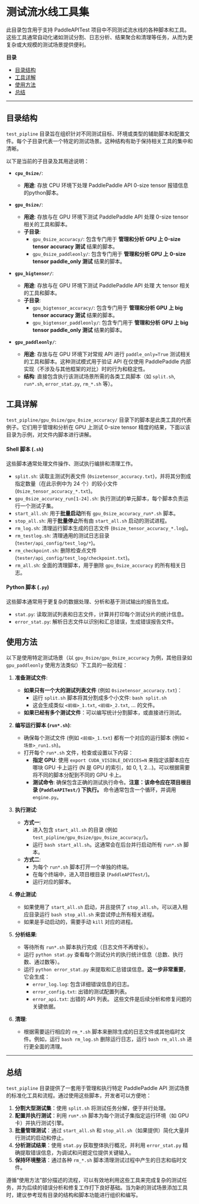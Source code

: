 # 测试流水线工具集

此目录包含用于支持 PaddleAPITest 项目中不同测试流水线的各种脚本和工具。这些工具通常自动化诸如测试分割、日志分析、结果聚合和清理等任务，从而为更复杂或大规模的测试场景提供便利。

**目录**

*   [目录结构](#目录结构)
*   [工具详解](#工具详解)
*   [使用方法](#使用方法)
*   [总结](#总结)

---

## 目录结构

`test_pipline` 目录旨在组织针对不同测试目标、环境或类型的辅助脚本和配置文件。每个子目录代表一个特定的测试场景。这种结构有助于保持相关工具的集中和清晰。

以下是当前的子目录及其用途说明：
*   **`cpu_0size/`**: <a name="cpu_0size"></a>
    *   **用途**: 存放 CPU 环境下处理 PaddlePaddle API 0-size tensor 报错信息的python脚本。

*   **`gpu_0size/`**: <a name="gpu_0size"></a>
    *   **用途**: 存放与在 GPU 环境下测试 PaddlePaddle API 处理 0-size tensor 相关的工具和脚本。
    *   **子目录**:
        *   `gpu_0size_accuracy/`: 包含专门用于 **管理和分析 GPU 上 0-size tensor accuracy 测试** 结果的脚本。
        *   `gpu_0size_paddleonly/`: 包含专门用于 **管理和分析 GPU 上 0-size tensor paddle_only 测试** 结果的脚本。
*   **`gpu_bigtensor/`**: <a name="gpu_bigtensor"></a>
    *   **用途**: 存放与在 GPU 环境下测试 PaddlePaddle API 处理 大 tensor 相关的工具和脚本。
    *   **子目录**:
        *   `gpu_bigtensor_accuracy/`: 包含专门用于 **管理和分析 GPU 上 big tensor accuracy 测试** 结果的脚本。
        *   `gpu_bigtensor_paddleonly/`: 包含专门用于 **管理和分析 GPU 上 big tensor paddle_only 测试** 结果的脚本。
*   **`gpu_paddleonly/`**: <a name="gpu_paddleonly"></a>
    *   **用途**: 存放与在 GPU 环境下对常规 API 进行 `paddle_only=True` 测试相关的工具和脚本。这种测试模式用于验证 API 在仅使用 PaddlePaddle 内部实现（不涉及与其他框架的对比）时的行为和稳定性。
    *   **结构**: 直接包含执行该测试场景所需的各类工具脚本（如 `split.sh`, `run*.sh`, `error_stat.py`, `rm_*.sh` 等）。

## 工具详解

`test_pipline/gpu_0size/gpu_0size_accuracy/` 目录下的脚本是此类工具的代表例子。它们用于管理和分析在 GPU 上测试 0-size tensor 精度的结果，下面以该目录为示例，对文件内脚本进行讲解。

#### Shell 脚本 (`.sh`)

这些脚本通常处理文件操作、测试执行编排和清理工作。

*   `split.sh`: 读取主测试列表文件 (`0sizetensor_accuracy.txt`)，并将其分割成指定数量（在此示例中为 24 个）的较小文件 (`0size_tensor_accuracy_*.txt`)。
*   `gpu_0size_accuracy_run[1-24].sh`: 执行测试的单元脚本，每个脚本负责运行一个测试子集。
*   `start_all.sh`: 用于**批量启动**所有 `gpu_0size_accuracy_run*.sh` 脚本。
*   `stop_all.sh`: 用于**批量停止**所有由 `start_all.sh` 启动的测试进程。
*   `rm_log.sh`: 清理运行脚本生成的日志文件 (`0size_tensor_accuracy_*.log`)。
*   `rm_testlog.sh`: 清理通用的测试日志目录 (`tester/api_config/test_log/*`)。
*   `rm_checkpoint.sh`: 删除检查点文件 (`tester/api_config/test_log/checkpoint.txt`)。
*   `rm_all.sh`: 全面的清理脚本，用于删除 `gpu_0size_accuracy` 的所有相关日志。

#### Python 脚本 (`.py`)

这些脚本通常用于更复杂的数据处理、分析和基于测试输出的报告生成。

*   `stat.py`: 读取测试列表和日志文件，计算并打印每个测试分片的统计信息。
*   `error_stat.py`: 解析日志文件以识别和汇总错误，生成错误报告文件。

## 使用方法

以下是使用特定测试场景（以 `gpu_0size/gpu_0size_accuracy` 为例，其他目录如 `gpu_paddleonly` 使用方法类似）下工具的一般流程：

1.  **准备测试文件**:
    *   **如果只有一个大的测试列表文件** (例如 `0sizetensor_accuracy.txt`)：
        *   运行 `split.sh` 脚本将其分割成多个小文件: `bash split.sh`
        *   这会生成类似 `<前缀>_1.txt`, `<前缀>_2.txt`, ... 的文件。
    *   **如果已经有多个测试文件**：可以编写统计分割脚本，或直接进行测试。

2.  **编写运行脚本 (`run*.sh`)**:
    *   确保每个测试文件 (例如 `<前缀>_1.txt`) 都有一个对应的运行脚本 (例如 `<场景>_run1.sh`)。
    *   打开每个 `run*.sh` 文件，检查或设置以下内容：
        *   **指定 GPU**: 使用 `export CUDA_VISIBLE_DEVICES=N` 来指定该脚本应在哪块 GPU 卡上运行 (N 是 GPU 的索引，如 0, 1, 2...)。可以根据需要将不同的脚本分配到不同的 GPU 卡上。
        *   **测试命令**: 确保包含正确的测试执行命令。**注意：该命令应在项目根目录 (`PaddleAPITest/`) 下执行。** 命令通常包含一个循环，并调用 `engine.py`。

3.  **执行测试**:
    *   **方式一**:
        *   进入包含 `start_all.sh` 的目录 (例如 `test_pipline/gpu_0size/gpu_0size_accuracy/`)。
        *   运行 `bash start_all.sh`。这通常会在后台并行启动所有 `run*.sh` 脚本。
    *   **方式二**:
        *   为每个 `run*.sh` 脚本打开一个单独的终端。
        *   在每个终端中，进入项目根目录 (`PaddleAPITest/`)。
        *   运行对应的脚本。

4.  **停止测试**:
    *   如果使用了 `start_all.sh` 启动，并且提供了 `stop_all.sh`，可以进入相应目录运行 `bash stop_all.sh` 来尝试停止所有相关进程。
    *   如果是手动启动的，需要手动 `kill` 对应的进程。

5.  **分析结果**:
    *   等待所有 `run*.sh` 脚本执行完成（日志文件不再增长）。
    *   运行 `python stat.py` 查看每个测试分片的执行统计信息（总数、执行数、通过数等）。
    *   运行 `python error_stat.py` 来提取和汇总错误信息。**这一步非常重要**，它会生成：
        *   `error_log.log`: 包含详细错误信息的日志。
        *   `error_config.txt`: 出错的测试配置列表。
        *   `error_api.txt`: 出错的 API 列表。
        这些文件是后续分析和修复问题的关键依据。

6.  **清理**:
    *   根据需要运行相应的 `rm_*.sh` 脚本来删除生成的日志文件或其他临时文件。例如，运行 `bash rm_log.sh` 删除运行日志，运行 `bash rm_all.sh` 进行更全面的清理。

---

## 总结

`test_pipline` 目录提供了一套用于管理和执行特定 PaddlePaddle API 测试场景的标准化工具和流程。通过使用这些脚本，开发者可以方便地：

1.  **分割大型测试集**：使用 `split.sh` 将测试任务分解，便于并行处理。
2.  **配置并执行测试**：利用 `run*.sh` 脚本为每个测试子集指定运行环境（如 GPU 卡）并执行测试引擎。
3.  **批量管理测试**：通过 `start_all.sh` 和 `stop_all.sh`（如果提供）简化大量并行测试的启动和停止。
4.  **分析测试结果**：使用 `stat.py` 获取整体执行概况，并利用 `error_stat.py` 精确提取错误信息，为调试和问题定位提供关键输入。
5.  **保持环境整洁**：通过各种 `rm_*.sh` 脚本清理测试过程中产生的日志和临时文件。

遵循“使用方法”部分描述的流程，可以有效地利用这些工具来完成复杂的测试任务，并为后续的错误分析和修复工作打下良好基础。当为新的测试场景添加工具时，建议参考现有目录的结构和脚本功能进行组织和编写。